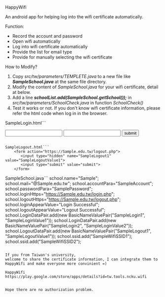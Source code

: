 HappyWifi

An android app for helping log into the wifi certificate automatically.
 
Function:

- Record the account and password
- Open wifi automatically
- Log into wifi certificate automatically
- Provide the list for email type
- Provide for manually selecting the wifi certificate


How to Modify?  
 1. Copy *src/tw/parameters/TEMPLETE.java* to a new file like ***SampleSchool.java*** at the same file directory.
 2. Modify the content of *SampleSchool.java* for your wifi certificate, detail at below.
 3. Add a line ***schoolList.add(SampleSchool.getSchool());*** in *src/tw/parameters/SchoolCheck.java* in function *SchoolCheck()*
 4. Test it works or not.
   If you don't know wifi certificate information, please refer the html code when log in in the browser.

SampleLogin.html```
	<form action="https://Sample.edu.tw/login.php">
	   <input type="text" name="SampleAccount">
	   <input type="password" name="SamplePassword">
	   <input type="hidden" name="SampleLogin1" value="SampleLoginValue1">
	   <input type="hidden" name="SampleLogin2" value="SampleLoginValue2">
	   <input type="submit" value="submit">
	</form>
```

SampleLogout.html```
	<form action="https://Sample.edu.tw/logout.php">
	   <input type="hidden" name="SampleLogout1" value="SampleLogoutValue1">
	   <input type="submit" value="submit">
	</form>
```


SampleSchool.java```
   school.name="Sample";
   school.mail="@Sample.edu.tw";
   school.accountPara="SampleAccount";
   school.passwordPara="SamplePassword";
   school.loginHttps="https://Sample.edu.tw/login.php";
   school.logoutHttps="https://Sample.edu.tw/logout.php";
   school.loginAppearValue="Login Successful";
   school.logoutAppearValue="Logout Successful";
   school.LoginDataPair.add(new BasicNameValuePair("SampleLogin1", "SampleLoginValue1"));
   school.LoginDataPair.add(new BasicNameValuePair("SampleLogin2", "SampleLoginValue2"));
   school.LogoutDataPair.add(new BasicNameValuePair("SampleLogout1", "SampleLogoutValue1"));
   school.ssid.add("SampleWifiSSID1");
   school.ssid.add("SampleWifiSSID2");
```

If you from Taiwan's university,
welcome to share the certificate information, I can integrate them to HappyWifi and make everyone more convinient =)

HappyWifi
https://play.google.com/store/apps/details?id=tw.tools.ncku.wifi


Hope there are no authorization problem.
